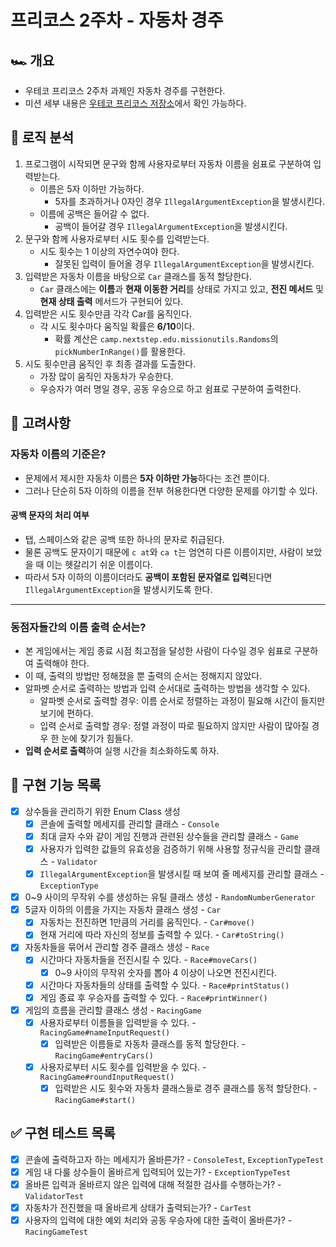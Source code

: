 # 프리코스 2주차 - 자동차 경주

## 🏎️ 개요

- 우테코 프리코스 2주차 과제인 자동차 경주를 구현한다.
- 미션 세부 내용은 [우테코 프리코스 저장소](https://github.com/woowacourse-precourse/java-racingcar-6)에서 확인 가능하다.

## 🤖 로직 분석

1. 프로그램이 시작되면 문구와 함께 사용자로부터 자동차 이름을 쉼표로 구분하여 입력받는다.
    - 이름은 5자 이하만 가능하다.
        - 5자를 초과하거나 0자인 경우 `IllegalArgumentException`을 발생시킨다.
    - 이름에 공백은 들어갈 수 없다.
        - 공백이 들어갈 경우 `IllegalArgumentException`을 발생시킨다.
2. 문구와 함께 사용자로부터 시도 횟수를 입력받는다.
    - 시도 횟수는 1 이상의 자연수여야 한다.
        - 잘못된 입력이 들어올 경우 `IllegalArgumentException`을 발생시킨다.
3. 입력받은 자동차 이름을 바탕으로 `Car` 클래스를 동적 할당한다.
    - `Car` 클래스에는 **이름**과 **현재 이동한 거리**를 상태로 가지고 있고, **전진 메서드** 및 **현재 상태 출력** 메서드가 구현되어 있다.
4. 입력받은 시도 횟수만큼 각각 Car를 움직인다.
    - 각 시도 횟수마다 움직일 확률은 **6/10**이다.
        - 확률 계산은 `camp.nextstep.edu.missionutils.Randoms`의 `pickNumberInRange()`를 활용한다.
5. 시도 횟수만큼 움직인 후 최종 결과를 도출한다.
    - 가장 많이 움직인 자동차가 우승한다.
    - 우승자가 여러 명일 경우, 공동 우승으로 하고 쉼표로 구분하여 출력한다.

## 🤔 고려사항

### 자동차 이름의 기준은?

- 문제에서 제시한 자동차 이름은 **5자 이하만 가능**하다는 조건 뿐이다.
- 그러나 단순히 5자 이하의 이름을 전부 허용한다면 다양한 문제를 야기할 수 있다.

#### 공백 문자의 처리 여부

- 탭, 스페이스와 같은 공백 또한 하나의 문자로 취급된다.
- 물론 공백도 문자이기 때문에 `c at`와 `ca t`는 엄연히 다른 이름이지만, 사람이 보았을 때 이는 헷갈리기 쉬운 이름이다.
- 따라서 5자 이하의 이름이더라도 **공백이 포함된 문자열로 입력**된다면 `IllegalArgumentException`을 발생시키도록 한다.

---

### 동점자들간의 이름 출력 순서는?

- 본 게임에서는 게임 종료 시점 최고점을 달성한 사람이 다수일 경우 쉼표로 구분하여 출력해야 한다.
- 이 때, 출력의 방법만 정해졌을 뿐 출력의 순서는 정해지지 않았다.
- 알파벳 순서로 출력하는 방법과 입력 순서대로 출력하는 방법을 생각할 수 있다.
    - 알파벳 순서로 출력할 경우: 이름 순서로 정렬하는 과정이 필요해 시간이 들지만 보기에 편하다.
    - 입력 순서로 출력할 경우: 정렬 과정이 따로 필요하지 않지만 사람이 많아질 경우 한 눈에 찾기가 힘들다.
- **입력 순서로 출력**하여 실행 시간을 최소화하도록 하자.

## 📝 구현 기능 목록

- [X] 상수들을 관리하기 위한 Enum Class 생성
    - [X] 콘솔에 출력할 메세지를 관리할 클래스 - `Console`
    - [X] 최대 글자 수와 같이 게임 진행과 관련된 상수들을 관리할 클래스 - `Game`
    - [X] 사용자가 입력한 값들의 유효성을 검증하기 위해 사용할 정규식을 관리할 클래스 - `Validator`
    - [X] `IllegalArgumentException`을 발생시킬 때 보여 줄 메세지를 관리할 클래스 - `ExceptionType`
- [X] 0~9 사이의 무작위 수를 생성하는 유틸 클래스 생성 - `RandomNumberGenerator`
- [X] 5글자 이하의 이름을 가지는 자동차 클래스 생성 - `Car`
    - [X] 자동차는 전진하면 1만큼의 거리를 움직인다. - `Car#move()`
    - [X] 현재 거리에 따라 자신의 정보를 출력할 수 있다. - `Car#toString()`
- [X] 자동차들을 묶어서 관리할 경주 클래스 생성 - `Race`
    - [X] 시간마다 자동차들을 전진시킬 수 있다. - `Race#moveCars()`
        - [X] 0~9 사이의 무작위 숫자를 뽑아 4 이상이 나오면 전진시킨다.
    - [X] 시간마다 자동차들의 상태를 출력할 수 있다. - `Race#printStatus()`
    - [X] 게임 종료 후 우승자를 출력할 수 있다. - `Race#printWinner()`
- [X] 게임의 흐름을 관리할 클래스 생성 - `RacingGame`
    - [X] 사용자로부터 이름들을 입력받을 수 있다. - `RacingGame#nameInputRequest()`
        - [X] 입력받은 이름들로 자동차 클래스를 동적 할당한다. - `RacingGame#entryCars()`
    - [X] 사용자로부터 시도 횟수를 입력받을 수 있다. - `RacingGame#roundInputRequest()`
        - [X] 입력받은 시도 횟수와 자동차 클래스들로 경주 클래스를 동적 할당한다. - `RacingGame#start()`

## ✅ 구현 테스트 목록

- [X] 콘솔에 출력하고자 하는 메세지가 올바른가? - `ConsoleTest`, `ExceptionTypeTest`
- [X] 게임 내 다룰 상수들이 올바르게 입력되어 있는가? - `ExceptionTypeTest`
- [X] 올바른 입력과 올바르지 않은 입력에 대해 적절한 검사를 수행하는가? - `ValidatorTest`
- [X] 자동차가 전진했을 때 올바르게 상태가 출력되는가? - `CarTest`
- [X] 사용자의 입력에 대한 예외 처리와 공동 우승자에 대한 출력이 올바른가? - `RacingGameTest`
